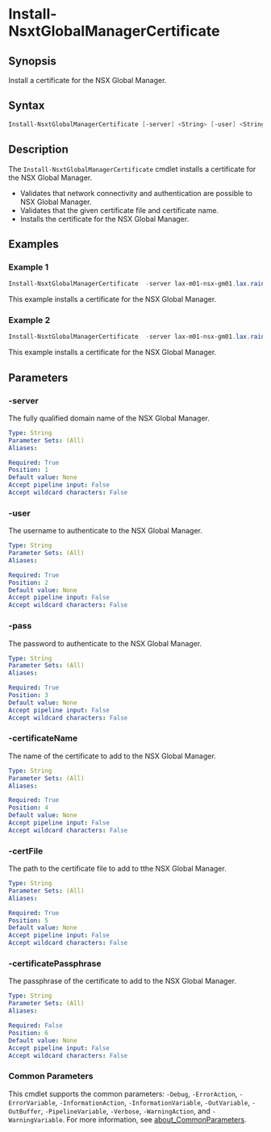 # Install-NsxtGlobalManagerCertificate

## Synopsis

Install a certificate for the NSX Global Manager.

## Syntax

```powershell
Install-NsxtGlobalManagerCertificate [-server] <String> [-user] <String> [-pass] <String> [-certificateName] <String> [-certFile] <String> [[-certificatePassphrase] <String>] [<CommonParameters>]
```

## Description

The `Install-NsxtGlobalManagerCertificate` cmdlet installs a certificate for the NSX Global Manager.

- Validates that network connectivity and authentication are possible to NSX Global Manager.
- Validates that the given certificate file and certificate name.
- Installs the certificate for the NSX Global Manager.

## Examples

### Example 1

```powershell
Install-NsxtGlobalManagerCertificate  -server lax-m01-nsx-gm01.lax.rainpole.io -user admin -pass VMw@re1!VMw@re1! -certificateName "lax-m0123" -certFile .\certificates\lax-m01-nsx-gm01.lax.rainpole.io.pem
```

This example installs a certificate for the NSX Global Manager.

### Example 2

```powershell
Install-NsxtGlobalManagerCertificate  -server lax-m01-nsx-gm01.lax.rainpole.io -user admin -pass VMw@re1!VMw@re1! -certificateName "lax-m0123" -certFile .\certificates\lax-m01-nsx-gm01.lax.rainpole.io.pem -certificatePassphrase "VMw@re1!"
```

This example installs a certificate for the NSX Global Manager.

## Parameters

### -server

The fully qualified domain name of the NSX Global Manager.

```yaml
Type: String
Parameter Sets: (All)
Aliases:

Required: True
Position: 1
Default value: None
Accept pipeline input: False
Accept wildcard characters: False
```

### -user

The username to authenticate to the NSX Global Manager.

```yaml
Type: String
Parameter Sets: (All)
Aliases:

Required: True
Position: 2
Default value: None
Accept pipeline input: False
Accept wildcard characters: False
```

### -pass

The password to authenticate to the NSX Global Manager.

```yaml
Type: String
Parameter Sets: (All)
Aliases:

Required: True
Position: 3
Default value: None
Accept pipeline input: False
Accept wildcard characters: False
```

### -certificateName

The name of the certificate to add to the NSX Global Manager.

```yaml
Type: String
Parameter Sets: (All)
Aliases:

Required: True
Position: 4
Default value: None
Accept pipeline input: False
Accept wildcard characters: False
```

### -certFile

The path to the certificate file to add to tthe NSX Global Manager.

```yaml
Type: String
Parameter Sets: (All)
Aliases:

Required: True
Position: 5
Default value: None
Accept pipeline input: False
Accept wildcard characters: False
```

### -certificatePassphrase

The passphrase of the certificate to add to the NSX Global Manager.

```yaml
Type: String
Parameter Sets: (All)
Aliases:

Required: False
Position: 6
Default value: None
Accept pipeline input: False
Accept wildcard characters: False
```

### Common Parameters

This cmdlet supports the common parameters: `-Debug`, `-ErrorAction`, `-ErrorVariable`, `-InformationAction`, `-InformationVariable`, `-OutVariable`, `-OutBuffer`, `-PipelineVariable`, `-Verbose`, `-WarningAction`, and `-WarningVariable`. For more information, see [about_CommonParameters](http://go.microsoft.com/fwlink/?LinkID=113216).
